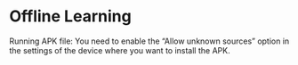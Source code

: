# Offline Learning

Running APK file: You need to enable the “Allow unknown sources” option in the settings of the device where you want to install the APK.
